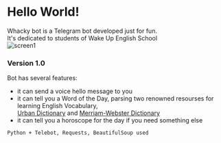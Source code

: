 # Hello World!

Whacky bot is a Telegram bot developed just for fun.  
It's dedicated to students of Wake Up English School  
![screen1](https://user-images.githubusercontent.com/75010755/109514760-6cece380-7ab7-11eb-9959-dd719f6e1487.jpg)
  
  
### Version 1.0  
Bot has several features:  

- it can send a voice hello message  to you  
- it can tell you a Word of the Day, parsing two renowned resourses for learning English Vocabulary,  
[Urban Dictionary](https://www.urbandictionary.com/) and [Merriam-Webster Dictionary](https://www.merriam-webster.com/word-of-the-day)
- it can tell you a horoscope for the day if you need something else
  
  
```Python + Telebot, Requests, BeautifulSoup used```
